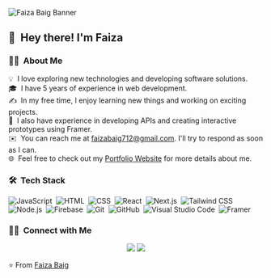 
![Faiza Baig Banner](https://media.licdn.com/dms/image/D4E16AQGBxwALlrK_5g/profile-displaybackgroundimage-shrink_350_1400/0/1719239868605?e=1725494400&v=beta&t=T9TmXaHOmtXk94KPJ3Duo1WrAw-qGwtr-Nyo2Ie0g4I)

## 👋 &nbsp;Hey there! I'm Faiza

### 👩‍💻 &nbsp;About Me

💡 &nbsp;I love exploring new technologies and developing software solutions.\
🎓 &nbsp;I have 5 years of experience in web development.\
✍️ &nbsp;In my free time, I enjoy learning new things and working on exciting projects.\
🚀 &nbsp;I also have experience in developing APIs and creating interactive prototypes using Framer.\
✉️ &nbsp;You can reach me at faizabaig712@gmail.com. I'll try to respond as soon as I can.\
🌐 &nbsp;Feel free to check out my <a href="https://faizabaig-portfolio.vercel.app/">Portfolio Website</a> for more details about me.

### 🛠 &nbsp;Tech Stack

![JavaScript](https://img.shields.io/badge/-JavaScript-333333?style=flat&logo=javascript)&nbsp;
![HTML](https://img.shields.io/badge/-HTML-333333?style=flat&logo=HTML5)&nbsp;
![CSS](https://img.shields.io/badge/-CSS-333333?style=flat&logo=CSS3&logoColor=1572B6)&nbsp;
![React](https://img.shields.io/badge/-React-333333?style=flat&logo=react)&nbsp;
![Next.js](https://img.shields.io/badge/-Next.js-333333?style=flat&logo=next.js)&nbsp;
![Tailwind CSS](https://img.shields.io/badge/-Tailwind%20CSS-333333?style=flat&logo=tailwind-css)\
![Node.js](https://img.shields.io/badge/-Node.js-333333?style=flat&logo=node.js)&nbsp;
![Firebase](https://img.shields.io/badge/-Firebase-333333?style=flat&logo=firebase)&nbsp;
![Git](https://img.shields.io/badge/-Git-333333?style=flat&logo=git)&nbsp;
![GitHub](https://img.shields.io/badge/-GitHub-333333?style=flat&logo=github)&nbsp;
![Visual Studio Code](https://img.shields.io/badge/-Visual%20Studio%20Code-333333?style=flat&logo=visual-studio-code&logoColor=007ACC)&nbsp;
![Framer](https://img.shields.io/badge/-Framer-333333?style=flat&logo=framer)&nbsp;

### 🤝🏻 &nbsp;Connect with Me

<p align="center">
<a href="mailto:faizabaig712@gmail.com"><img src="https://img.shields.io/badge/-Email-D14836?style=for-the-badge&logo=Gmail&logoColor=white"/></a>
<a href="https://www.linkedin.com/in/faizabaig14/"><img src="https://img.shields.io/badge/-LinkedIn-0077B5?style=for-the-badge&logo=LinkedIn&logoColor=white"/></a>
</p>

⭐️ From [Faiza Baig](https://github.com/faizabaig13)
